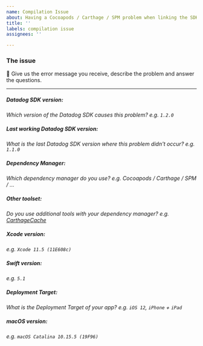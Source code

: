 ```yaml
---
name: Compilation Issue
about: Having a Cocoapods / Carthage / SPM problem when linking the SDK?
title: ''
labels: compilation issue
assignees: ''

---
```


### The issue

📝 Give us the error message you receive, describe the problem and answer the questions.

---

##### Datadog SDK version:

_Which version of the Datadog SDK causes this problem? e.g. `1.2.0`_

##### Last working Datadog SDK version:

_What is the last Datadog SDK version where this problem didn't occur? e.g. `1.1.0`_

##### Dependency Manager:

_Which dependency manager do you use? e.g. Cocoapods / Carthage / SPM / ..._

##### Other toolset:

_Do you use additional tools with your dependency manager? e.g. [CarthageCache](https://github.com/Wolox/carthage_cache)_

##### Xcode version:

_e.g. `Xcode 11.5 (11E608c)`_

##### Swift version:

_e.g. `5.1`_

##### Deployment Target:

_What is the Deployment Target of your app? e.g. `iOS 12`, `iPhone` + `iPad`_

##### macOS version:

_e.g. `macOS Catalina 10.15.5 (19F96)`_
